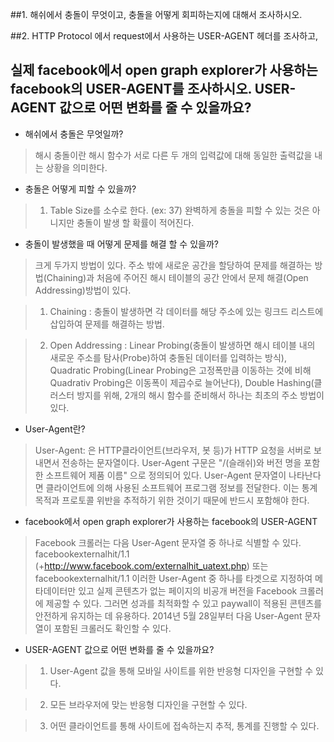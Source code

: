 ##1. 해쉬에서 충돌이 무엇이고, 충돌을 어떻게 회피하는지에 대해서 조사하시오.



##2. HTTP Protocol 에서 request에서 사용하는 USER-AGENT 헤더를 조사하고,

## 실제 facebook에서 open graph explorer가 사용하는 facebook의 USER-AGENT를 조사하시오. USER-AGENT 값으로 어떤 변화를 줄 수 있을까요?





* 해쉬에서 충돌은 무엇일까?



> 해시 충돌이란 해시 함수가 서로 다른 두 개의 입력값에 대해 동일한 출력값을 내는 상황을 의미한다.







* 충돌은 어떻게 피할 수 있을까?



> 1. Table Size를 소수로 한다. (ex: 37) 완벽하게 충돌을 피할 수 있는 것은 아니지만 충돌이 발생 할 확률이 적어진다. 





* 충돌이 발생했을 때 어떻게 문제를 해결 할 수 있을까?



> 크게 두가지 방법이 있다. 주소 밖에 새로운 공간을 할당하여 문제를 해결하는 방법(Chaining)과 처음에 주어진 해시 테이블의 공간 안에서 문제 해결(Open Addressing)방법이 있다.



> 1. Chaining : 충돌이 발생하면 각 데이터를 해당 주소에 있는 링크드 리스트에 삽입하여 문제를 해결하는 방법.



> 2. Open Addressing : Linear Probing(충돌이 발생하면 해시 테이블 내의 새로운 주소를 탐사(Probe)하여 충돌된 데이터를 입력하는 방식), Quadratic Probing(Linear Probing은 고정폭만큼 이동하는 것에 비해 Quadrativ Probing은 이동폭이 제곱수로 늘어난다), Double Hashing(클러스터 방지를 위해, 2개의 해시 함수를 준비해서 하나는 최초의 주소 방법이 있다.

                         

* User-Agent란? 


> User-Agent: <something>은 HTTP클라이언트(브라우저, 봇 등)가 HTTP 요청을 서버로 보내면서 전송하는 문자열이다. User-Agent 구문은 "/(슬래쉬)와 버전 명을 포함한 소프트웨어 제품 이름" 
으로 정의되어 있다. User-Agent 문자열이 나타난다면 클라이언트에 의해 사용된 소프트웨어 프로그램 정보를 전달한다. 이는 통계 목적과 프로토콜 위반을 추적하기 위한 것이기
때문에 반드시 포함해야 한다.



* facebook에서 open graph explorer가 사용하는 facebook의 USER-AGENT



> Facebook 크롤러는 다음 User-Agent 문자열 중 하나로 식별할 수 있다. facebookexternalhit/1.1 (+http://www.facebook.com/externalhit_uatext.php) 또는 facebookexternalhit/1.1 이러한 User-Agent 중 하나를 타겟으로 지정하여 메타데이터만 있고 실제 콘텐츠가 없는 페이지의 비공개 버전을 Facebook 크롤러에 제공할 수 있다. 그러면 성과를 최적화할 수 있고 paywall이 적용된 콘텐츠를 안전하게 유지하는 데 유용하다. 2014년 5월 28일부터 다음 User-Agent 문자열이 포함된 크롤러도 확인할 수 있다.

*  USER-AGENT 값으로 어떤 변화를 줄 수 있을까요?

> 1. User-Agent 값을 통해 모바일 사이트를 위한 반응형 디자인을 구현할 수 있다.

> 2. 모든 브라우저에 맞는 반응형 디자인을 구현할 수 있다.

> 3. 어떤 클라이언트를 통해 사이트에 접속하는지 추적, 통계를 진행할 수 있다.
